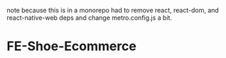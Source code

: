 note because this is in a monorepo had to remove react, react-dom, and react-native-web deps and change metro.config.js a bit.
# FE-Shoe-Ecommerce
